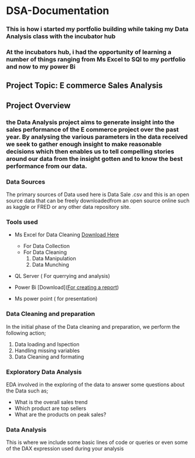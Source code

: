 # DSA-Documentation

### This is how i started my portfolio building while taking my Data Analysis class with the incubator hub

### At the incubators hub, i had the opportunity of learning a number of things ranging from Ms Excel to SQl to my portfolio and now to my power Bi

 ##  Project Topic: E commerce Sales Analysis

 ##  Project Overview
 ### the Data Analysis project aims to generate insight into the sales performance of the E commerce project over the past year. By analysing the various parameters in the data received we seek to gather enough insight to make reasonable decisions which then enables us to tell compelling stories around our data from the insight gotten and to know the best performance from our data.
 
### Data Sources
The primary sources of Data used here is Data Sale .csv and this is an open source data that can be freely downloadedfrom an open source online such as kaggle or FRED or any other data repository site.

### Tools used
- Ms Excel for Data Cleaning  [Download Here](https://www.microsoft.com)
    - For Data Collection
    - For Data Cleaning
       1. Data Manipulation
       2. Data Munching
          
- QL Server ( For querrying and analysis)
- Power Bi [Download]([For creating a report](https://www.microsoft.com/en-us/download/details.aspx?id=58494))
- Ms power point ( for presentation)
  
### Data Cleaning and preparation
In the initial phase of the Data cleaning and preparation, we perform the following 
action;
1. Data loading and Ispection
2. Handling missing variables
3. Data Cleaning and formating

### Exploratory Data Analysis
EDA involved in the exploring of the data to answer some questions about the Data such as;
- What is the overall sales trend
- Which product are top sellers
- What are the products on peak sales?

### Data Analysis

This is where we include some basic lines of code or queries or even some of the DAX
expression used during your analysis
